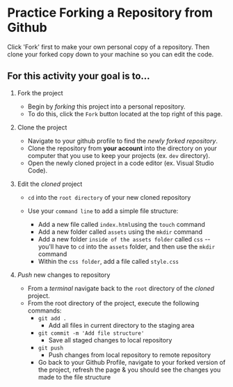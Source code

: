 # Practice Forking a Repository from Github

Click 'Fork' first to make your own personal copy of a repository. Then clone your forked copy down to your machine so you can edit the code.

## For this activity your goal is to...

1. Fork the project

    * Begin by _forking_ this project into a personal repository.
    * To do this, click the `Fork` button located at the top right of this page.

2. Clone the project

    * Navigate to your github profile to find the _newly forked repository_.
    * Clone the repository from **your account** into the directory on your computer that you use to keep your projects (ex. `dev` directory).
    * Open the newly cloned project in a code editor (ex. Visual Studio Code).

3. Edit the _cloned_ project

    * `cd` into the `root directory` of your new cloned repository

    * Use your `command line` to add a simple file structure:
      - Add a new file called `index.html`using the `touch` command
      - Add a new folder called `assets` using the `mkdir` command
      - Add a new folder `inside of the assets folder` called `css` -- you'll have to `cd` into the `assets` folder, and then use the `mkdir` command
      - Within the `css folder`, add a file called `style.css`

4. _Push_ new changes to repository

    * From a _terminal_ navigate back to the `root` directory of the _cloned_ project.
    * From the root directory of the project, execute the following commands:
      * `git add .`
        * Add all files in current directory to the staging area
      * `git commit -m 'Add file structure'`
        * Save all staged changes to local repository
      * `git push`
        * Push changes from local repository to remote repository
      * Go back to your Github Profile, navigate to your forked version of the project, refresh the page & you should see the changes you made to the file structure

<!-- #### Part 5 - Submitting assignment

* From the browser, navigate to the _forked_ project from **your** Github account.
* Click the `Pull Requests` tab.
* Select `New Pull Request` -->
